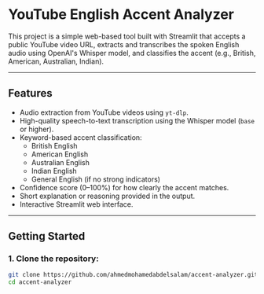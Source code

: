 # YouTube English Accent Analyzer

This project is a simple web-based tool built with Streamlit that accepts a public YouTube video URL, extracts and transcribes the spoken English audio using OpenAI's Whisper model, and classifies the accent (e.g., British, American, Australian, Indian).

---

## Features

- Audio extraction from YouTube videos using `yt-dlp`.
- High-quality speech-to-text transcription using the Whisper model (`base` or higher).
- Keyword-based accent classification:
  - British English
  - American English
  - Australian English
  - Indian English
  - General English (if no strong indicators)
- Confidence score (0–100%) for how clearly the accent matches.
- Short explanation or reasoning provided in the output.
- Interactive Streamlit web interface.

---

## Getting Started

### 1. Clone the repository:

```bash
git clone https://github.com/ahmedmohamedabdelsalam/accent-analyzer.git
cd accent-analyzer
